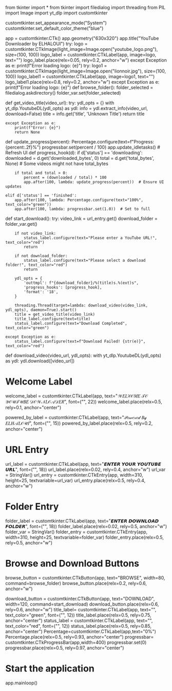 from tkinter import *
from tkinter import filedialog
import threading
from PIL import Image
import yt_dlp
import customtkinter

customtkinter.set_appearance_mode("System")
customtkinter.set_default_color_theme("blue")

app = customtkinter.CTk()
app.geometry("630x320")
app.title("YouTube Downloader by ELHALOUI")
try:
    logo = customtkinter.CTkImage(light_image=Image.open("youtube_logo.png"), size=(100, 100))
    logo_label = customtkinter.CTkLabel(app, image=logo, text="")
    logo_label.place(relx=0.05, rely=0.2, anchor="w")
except Exception as e:
    print(f"Error loading logo: {e}")
try:
    logo1 = customtkinter.CTkImage(light_image=Image.open("lionnoir.jpg"), size=(100, 100))
    logo_label1 = customtkinter.CTkLabel(app, image=logo1, text="")
    logo_label1.place(relx=0.8, rely=0.2, anchor="w")
except Exception as e:
    print(f"Error loading logo: {e}")
def browse_folder():
    folder_selected = filedialog.askdirectory()
    folder_var.set(folder_selected)

def get_video_title(video_url):
    try:
        ydl_opts = {}
        with yt_dlp.YoutubeDL(ydl_opts) as ydl:
            info = ydl.extract_info(video_url, download=False)
            title = info.get('title', 'Unknown Title')
            return title

    except Exception as e:
        print(f"Error: {e}")
        return None
def update_progress(percent):
    Percentage.configure(text=f"Progress: {percent:.2f}%")
    progressbar.set(percent / 100)
    app.update_idletasks()  # Refresh UI
def progress_hook(d):
    if d['status'] == 'downloading':
        downloaded = d.get('downloaded_bytes', 0)
        total = d.get('total_bytes', None)  # Some videos might not have total_bytes

        if total and total > 0:
            percent = (downloaded / total) * 100
            app.after(100, lambda: update_progress(percent))  # Ensure UI updates

    elif d['status'] == 'finished':
        app.after(100, lambda: Percentage.configure(text="100%", text_color="green"))
        app.after(100, lambda: progressbar.set(1.0))  # Set to full

def start_download():
    try:
        video_link = url_entry.get()
        download_folder = folder_var.get()

        if not video_link:
            status_label.configure(text="Please enter a YouTube URL!", text_color="red")
            return

        if not download_folder:
            status_label.configure(text="Please select a download folder!", text_color="red")
            return

        ydl_opts = {
            'outtmpl': f"{download_folder}/%(title)s.%(ext)s",
            'progress_hooks': [progress_hook],
            'format': '18',
        }

        threading.Thread(target=lambda: download_video(video_link, ydl_opts), daemon=True).start()
        title = get_video_title(video_link)
        title_label.configure(text=title)
        status_label.configure(text="Download Completed", text_color="green")

    except Exception as e:
        status_label.configure(text=f"Download Failed! {str(e)}", text_color="red")

def download_video(video_url, ydl_opts):
    with yt_dlp.YoutubeDL(ydl_opts) as ydl:
        ydl.download([video_url])

# Welcome Label
welcome_label = customtkinter.CTkLabel(app, text="𝒲𝐸𝐿𝒞𝒪𝑀𝐸 𝒯𝒪 𝒴𝒪𝒰𝒯𝒰𝐵𝐸 𝒟𝒪𝒲𝒩𝐿𝒪𝒜𝒟𝐸𝑅", font=("", 22))
welcome_label.place(relx=0.5, rely=0.1, anchor="center")

powered_by_label = customtkinter.CTkLabel(app, text="𝒫𝑜𝓌𝑒𝓇𝑒𝒹 𝐵𝓎 𝐸𝐿𝐻𝒜𝐿𝒪𝒰𝐼", font=("", 15))
powered_by_label.place(relx=0.5, rely=0.2, anchor="center")

# URL Entry
url_label = customtkinter.CTkLabel(app, text="𝙀𝙉𝙏𝙀𝙍 𝙔𝙊𝙐𝙍 𝙔𝙊𝙐𝙏𝙐𝘽𝙀 𝙐𝙍𝙇", font=("", 18))
url_label.place(relx=0.02, rely=0.4, anchor="w")
url_var = StringVar()
url_entry = customtkinter.CTkEntry(app, width=310, height=25, textvariable=url_var)
url_entry.place(relx=0.5, rely=0.4, anchor="w")

# Folder Entry
folder_label = customtkinter.CTkLabel(app, text="𝙀𝙉𝙏𝙀𝙍 𝘿𝙊𝙒𝙉𝙇𝙊𝘼𝘿 𝙁𝙊𝙇𝘿𝙀𝙍", font=("", 18))
folder_label.place(relx=0.02, rely=0.5, anchor="w")
folder_var = StringVar()
folder_entry = customtkinter.CTkEntry(app, width=310, height=25, textvariable=folder_var)
folder_entry.place(relx=0.5, rely=0.5, anchor="w")

# Browse and Download Buttons
browse_button = customtkinter.CTkButton(app, text="BROWSE", width=80, command=browse_folder)
browse_button.place(relx=0.2, rely=0.6, anchor="w")

download_button = customtkinter.CTkButton(app, text="DOWNLOAD", width=120, command=start_download)
download_button.place(relx=0.6, rely=0.6, anchor="w")
title_label= customtkinter.CTkLabel(app, text="", text_color="green", font=("", 12))
title_label.place(relx=0.5, rely=0.75, anchor="center")
status_label = customtkinter.CTkLabel(app, text="", text_color="red", font=("", 12))
status_label.place(relx=0.5, rely=0.85, anchor="center")
Percentage=customtkinter.CTkLabel(app,text="0%")
Percentage.place(relx=0.5, rely=0.93, anchor="center")
progressbar= customtkinter.CTkProgressBar(app,width=400)
progressbar.set(0)
progressbar.place(relx=0.5, rely=0.97, anchor="center")

# Start the application
app.mainloop()

